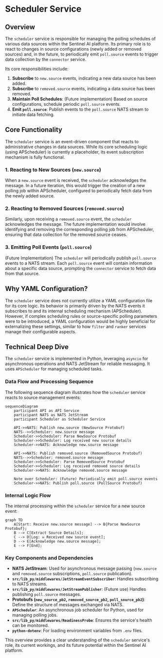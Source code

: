 # Scheduler Service

## Overview

The `scheduler` service is responsible for managing the polling schedules of various data sources within the Sentinel AI platform. Its primary role is to react to changes in source configurations (newly added or removed sources) and, in the future, to periodically emit `poll.source` events to trigger data collection by the `connector` service.

Its core responsibilities include:
1.  **Subscribe** to `new.source` events, indicating a new data source has been added.
2.  **Subscribe** to `removed.source` events, indicating a data source has been removed.
3.  **Maintain Poll Schedules**: (Future implementation) Based on source configurations, schedule periodic `poll.source` events.
4.  **Emit `poll.source`**: Publish events to the `poll.source` NATS stream to initiate data fetching.

## Core Functionality

The `scheduler` service is an event-driven component that reacts to administrative changes in data sources. While its core scheduling logic (using APScheduler) is currently a placeholder, its event subscription mechanism is fully functional.

### 1. Reacting to New Sources (`new.source`)

When a `new.source` event is received, the `scheduler` acknowledges the message. In a future iteration, this would trigger the creation of a new polling job within APScheduler, configured to periodically fetch data from the newly added source.

### 2. Reacting to Removed Sources (`removed.source`)

Similarly, upon receiving a `removed.source` event, the `scheduler` acknowledges the message. The future implementation would involve identifying and removing the corresponding polling job from APScheduler, ensuring that data collection for the removed source ceases.

### 3. Emitting Poll Events (`poll.source`)

(Future Implementation) The `scheduler` will periodically publish `poll.source` events to a NATS stream. Each `poll.source` event will contain information about a specific data source, prompting the `connector` service to fetch data from that source.

## Why YAML Configuration?

The `scheduler` service does not currently utilize a YAML configuration file for its core logic. Its behavior is primarily driven by the NATS events it subscribes to and its internal scheduling mechanism (APScheduler). However, if complex scheduling rules or source-specific polling parameters were to be introduced, a YAML configuration would be highly beneficial for externalizing these settings, similar to how `filter` and `ranker` services manage their configurable aspects.

## Technical Deep Dive

The `scheduler` service is implemented in Python, leveraging `asyncio` for asynchronous operations and NATS JetStream for reliable messaging. It uses `APScheduler` for managing scheduled tasks.

### Data Flow and Processing Sequence

The following sequence diagram illustrates how the `scheduler` service reacts to source management events:

```mermaid
sequenceDiagram
    participant API as API Service
    participant NATS as NATS JetStream
    participant Scheduler as Scheduler Service

    API->>NATS: Publish new.source (NewSource Protobuf)
    NATS-->>Scheduler: new.source message
    Scheduler->>Scheduler: Parse NewSource Protobuf
    Scheduler->>Scheduler: Log received new source details
    Scheduler->>NATS: Acknowledge new.source message

    API->>NATS: Publish removed.source (RemovedSource Protobuf)
    NATS-->>Scheduler: removed.source message
    Scheduler->>Scheduler: Parse RemovedSource Protobuf
    Scheduler->>Scheduler: Log received removed source details
    Scheduler->>NATS: Acknowledge removed.source message

    Note over Scheduler: (Future) Periodically emit poll.source events
    Scheduler->>NATS: Publish poll.source (PollSource Protobuf)
```

### Internal Logic Flow

The internal processing within the `scheduler` service for a new source event:

```mermaid
graph TD
    A[Start: Receive new.source message] --> B{Parse NewSource Protobuf};
    B --> C[Extract Source Details];
    C --> D[Log: ✉️ Received new source event];
    D --> E[Acknowledge new.source message];
    E --> F[End];
```

### Key Components and Dependencies

*   **NATS JetStream**: Used for asynchronous message passing (`new.source` and `removed.source` subscriptions, `poll.source` publication).
*   **`src/lib_py/middlewares/JetStreamEventSubscriber`**: Handles subscribing to NATS streams.
*   **`src/lib_py/middlewares/JetStreamPublisher`**: (Future use) Handles publishing `poll.source` messages.
*   **Protobufs (`new_source_pb2`, `removed_source_pb2`, `poll_source_pb2`)**: Define the structure of messages exchanged via NATS.
*   **`APScheduler`**: An asynchronous job scheduler for Python, used for managing polling jobs.
*   **`src/lib_py/middlewares/ReadinessProbe`**: Ensures the service's health can be monitored.
*   **`python-dotenv`**: For loading environment variables from `.env` files.

This overview provides a clear understanding of the `scheduler` service's role, its current workings, and its future potential within the Sentinel AI platform.
